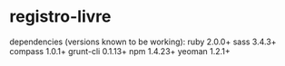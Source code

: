 registro-livre
==============

dependencies (versions known to be working):
  ruby 2.0.0+
  sass 3.4.3+
  compass 1.0.1+
  grunt-cli 0.1.13+
  npm 1.4.23+
  yeoman 1.2.1+

